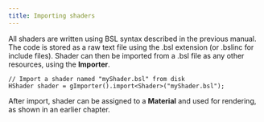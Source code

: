 ```yaml
---
title: Importing shaders
---
```

All shaders are written using BSL syntax described in the previous manual. The code is stored as a raw text file using the .bsl extension (or .bslinc for include files). Shader can then be imported from a .bsl file as any other resources, using the **Importer**.

~~~~~~~~~~~~~{.cpp}
// Import a shader named "myShader.bsl" from disk
HShader shader = gImporter().import<Shader>("myShader.bsl");
~~~~~~~~~~~~~

After import, shader can be assigned to a **Material** and used for rendering, as shown in an earlier chapter.

